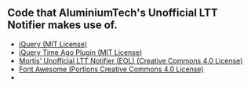 ## Code that AluminiumTech's Unofficial LTT Notifier makes use of.

* [jQuery (MIT License)](https://jquery.com/)
* [jQuery Time Ago Plugin (MIT License)](https://github.com/rmm5t/jquery-timeago)
* [Mortis' Unofficial LTT Notifier (EOL) (Creative Commons 4.0 License)](https://linustechtips.com/main/topic/105653-linus-tech-tips-notifier-for-firefox-eol/)
* [Font Awesome (Portions Creative Commons 4.0 License)](https://fontawesome.com/)
* 